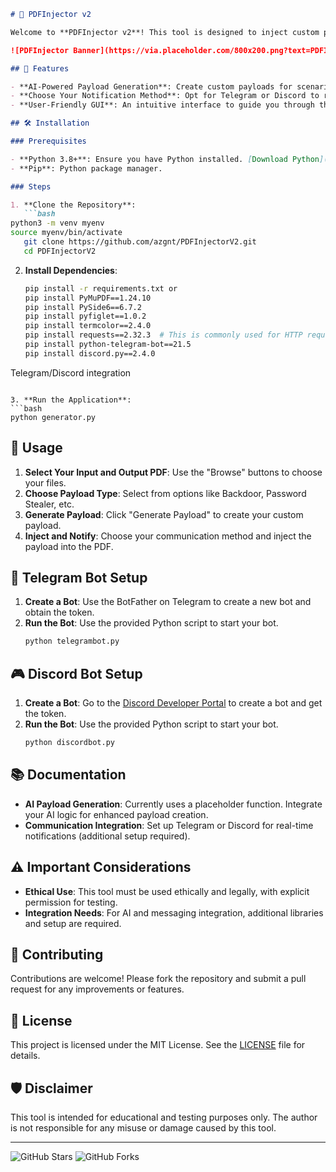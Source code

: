 ```markdown
# 📄 PDFInjector v2

Welcome to **PDFInjector v2**! This tool is designed to inject custom payloads into PDF files, powered by AI for payload generation and offering integration with Telegram or Discord for notifications. 🚀

![PDFInjector Banner](https://via.placeholder.com/800x200.png?text=PDFInjector+v2+Banner)

## 🌟 Features

- **AI-Powered Payload Generation**: Create custom payloads for scenarios like backdoors, password stealers, and more.
- **Choose Your Notification Method**: Opt for Telegram or Discord to receive alerts and notifications.
- **User-Friendly GUI**: An intuitive interface to guide you through the injection process.

## 🛠 Installation

### Prerequisites

- **Python 3.8+**: Ensure you have Python installed. [Download Python](https://www.python.org/downloads/)
- **Pip**: Python package manager.

### Steps

1. **Clone the Repository**:
   ```bash
python3 -m venv myenv
source myenv/bin/activate
   git clone https://github.com/azgnt/PDFInjectorV2.git
   cd PDFInjectorV2
   ```

2. **Install Dependencies**:
   ```bash
   pip install -r requirements.txt or
   pip install PyMuPDF==1.24.10
   pip install PySide6==6.7.2
   pip install pyfiglet==1.0.2
   pip install termcolor==2.4.0
   pip install requests==2.32.3  # This is commonly used for HTTP requests, useful for
   pip install python-telegram-bot==21.5
   pip install discord.py==2.4.0
Telegram/Discord integration
   ```

3. **Run the Application**:
   ```bash
   python generator.py
   ```

## 🚀 Usage

1. **Select Your Input and Output PDF**: Use the "Browse" buttons to choose your files.
2. **Choose Payload Type**: Select from options like Backdoor, Password Stealer, etc.
3. **Generate Payload**: Click "Generate Payload" to create your custom payload.
4. **Inject and Notify**: Choose your communication method and inject the payload into the PDF.

## 🤖 Telegram Bot Setup

1. **Create a Bot**: Use the BotFather on Telegram to create a new bot and obtain the token.
2. **Run the Bot**: Use the provided Python script to start your bot.
   ```bash
   python telegrambot.py
   ```

## 🎮 Discord Bot Setup

1. **Create a Bot**: Go to the [Discord Developer Portal](https://discord.com/developers/applications) to create a bot and get the token.
2. **Run the Bot**: Use the provided Python script to start your bot.
   ```bash
   python discordbot.py
   ```

## 📚 Documentation

- **AI Payload Generation**: Currently uses a placeholder function. Integrate your AI logic for enhanced payload creation.
- **Communication Integration**: Set up Telegram or Discord for real-time notifications (additional setup required).

## ⚠️ Important Considerations

- **Ethical Use**: This tool must be used ethically and legally, with explicit permission for testing.
- **Integration Needs**: For AI and messaging integration, additional libraries and setup are required.

## 🤝 Contributing

Contributions are welcome! Please fork the repository and submit a pull request for any improvements or features.

## 📜 License

This project is licensed under the MIT License. See the [LICENSE](LICENSE) file for details.

## 🛡 Disclaimer

This tool is intended for educational and testing purposes only. The author is not responsible for any misuse or damage caused by this tool.

---

![GitHub Stars](https://img.shields.io/github/stars/yourusername/PDFInjector-v2?style=social)
![GitHub Forks](https://img.shields.io/github/forks/yourusername/PDFInjector-v2?style=social)
```
